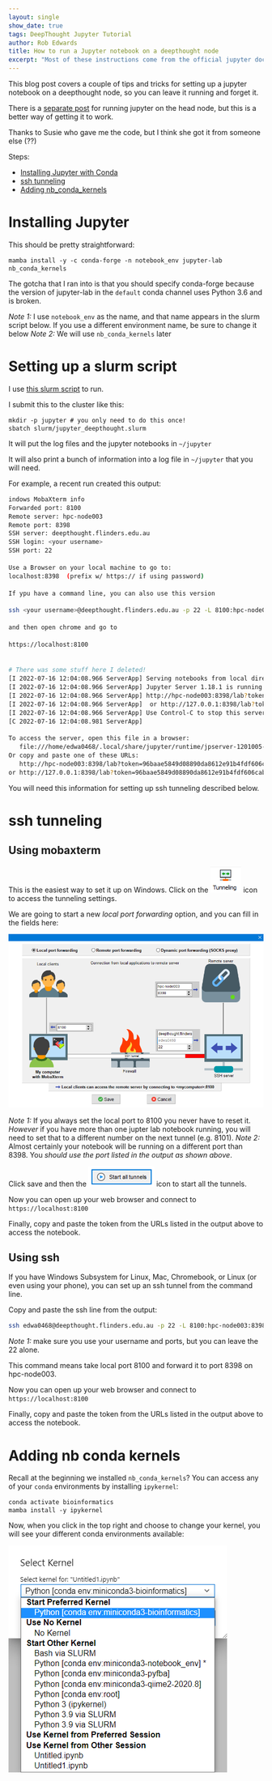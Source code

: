 ```yaml
---
layout: single
show_date: true
tags: DeepThought Jupyter Tutorial
author: Rob Edwards
title: How to run a Jupyter notebook on a deepthought node
excerpt: "Most of these instructions come from the official jupyter docs and you should use those as a guide"
---
```


This blog post covers a couple of tips and tricks for setting up a jupyter notebook on a deepthought node, so you can leave it running and forget it.

There is a [separate post](https://fame.flinders.edu.au/blog/2021/03/01/jupyterdt) for running jupyter on the head node, but this is a better way of getting it to work.

Thanks to Susie who gave me the code, but I think she got it from someone else (??)

Steps:

- [Installing Jupyter with Conda](#installing-jupyter)
- [ssh tunneling](#ssh-tunneling)
- [Adding nb_conda_kernels](#adding_nb_conda_kernels)


# Installing Jupyter

This should be pretty straightforward:

```
mamba install -y -c conda-forge -n notebook_env jupyter-lab nb_conda_kernels
```

The gotcha that I ran into is that you should specify conda-forge because the version of jupyter-lab in the `default` conda channel uses Python 3.6 and is broken.

*Note 1:* I use `notebook_env` as the name, and that name appears in the slurm script below. If you use a different environment name, be sure to change it below
*Note 2:* We will use `nb_conda_kernels` later

# Setting up a slurm script

I use [this slurm script](/assets/slurm/jupyter_deepthought.slurm) to run. 

I submit this to the cluster like this:

```
mkdir -p jupyter # you only need to do this once!
sbatch slurm/jupyter_deepthought.slurm
```

It will put the log files and the jupyter notebooks in `~/jupyter`

It will also print a bunch of information into a log file in `~/jupyter` that you will need.

For example, a recent run created this output:

```bash
indows MobaXterm info
Forwarded port: 8100
Remote server: hpc-node003
Remote port: 8398
SSH server: deepthought.flinders.edu.au
SSH login: <your username>
SSH port: 22

Use a Browser on your local machine to go to:
localhost:8398  (prefix w/ https:// if using password)

If ypu have a command line, you can also use this version

ssh <your username>@deepthought.flinders.edu.au -p 22 -L 8100:hpc-node003:8398

and then open chrome and go to

https://localhost:8100


# There was some stuff here I deleted!
[I 2022-07-16 12:04:08.966 ServerApp] Serving notebooks from local directory: /home/edwa0468/jupyter
[I 2022-07-16 12:04:08.966 ServerApp] Jupyter Server 1.18.1 is running at:
[I 2022-07-16 12:04:08.966 ServerApp] http://hpc-node003:8398/lab?token=96baae5849d08890da8612e91b4fdf606cab3e1c1b1489d7
[I 2022-07-16 12:04:08.966 ServerApp]  or http://127.0.0.1:8398/lab?token=96baae5849d08890da8612e91b4fdf606cab3e1c1b1489d7
[I 2022-07-16 12:04:08.966 ServerApp] Use Control-C to stop this server and shut down all kernels (twice to skip confirmation).
[C 2022-07-16 12:04:08.981 ServerApp]

To access the server, open this file in a browser:
   file:///home/edwa0468/.local/share/jupyter/runtime/jpserver-1201005-open.html
Or copy and paste one of these URLs:
   http://hpc-node003:8398/lab?token=96baae5849d08890da8612e91b4fdf606cab3e1c1b1489d7
or http://127.0.0.1:8398/lab?token=96baae5849d08890da8612e91b4fdf606cab3e1c1b1489d7

```

You will need this information for setting up ssh tunneling described below. 


# ssh tunneling

## Using mobaxterm

This is the easiest way to set it up on Windows. Click on the ![tunneling](/assets/images/tunneling.png) icon to access the tunneling settings.

We are going to start a new *local port forwarding* option, and you can fill in the fields here:

![tuneling setup](/assets/images/tunneling_setup.png)

*Note 1:* If you always set the local port to 8100 you never have to reset it. _However_ if you have more than one jupter lab notebook running, you will need to set that to a different number on the next tunnel (e.g. 8101).
*Note 2:* Almost certainly your notebook will be running on a different port than 8398. You *should use the port listed in the output as shown above*.

Click save and then the ![start all tunnels](/assets/images/start.png) icon to start all the tunnels. 

Now you can open up your web browser and connect to `https://localhost:8100`

Finally, copy and paste the token from the URLs listed in the output above to access the notebook.

## Using ssh

If you have Windows Subsystem for Linux, Mac, Chromebook, or Linux (or even using your phone), you can set up an ssh tunnel from the command line.

Copy and paste the ssh line from the output:

```bash
ssh edwa0468@deepthought.flinders.edu.au -p 22 -L 8100:hpc-node003:8398
```

*Note 1:* make sure you use your username and ports, but you can leave the 22 alone.

This command means take local port 8100 and forward it to port 8398 on hpc-node003. 

Now you can open up your web browser and connect to `https://localhost:8100`

Finally, copy and paste the token from the URLs listed in the output above to access the notebook.


# Adding nb conda kernels

Recall at the beginning we installed `nb_conda_kernels`? You can access any of your `conda` environments by installing `ipykernel`:

```
conda activate bioinformatics
mamba install -y ipykernel
```

Now, when you click in the top right and choose to change your kernel, you will see your different conda environments available:

![conda environments](/assets/images/envs.png)
